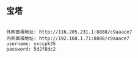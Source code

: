 ## 宝塔

```properties

外网面板地址: http://116.205.231.1:8888/c9aaace7
内网面板地址: http://192.168.1.71:8888/c9aaace7
username: yxccpk35
password: 5d2f8dc2

```

